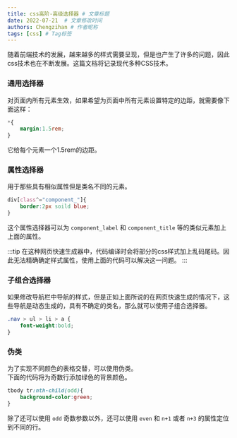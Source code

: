```yaml
---
title: css高阶-高级选择器 # 文章标题
date: 2022-07-21  # 文章修改时间
authors: Chengzihan # 作者昵称
tags: [css] # Tag标签
---
```


随着前端技术的发展，越来越多的样式需要呈现，但是也产生了许多的问题，因此css技术也在不断发展。这篇文档将记录现代多种CSS技术。

### 通用选择器

对页面内所有元素生效，如果希望为页面中所有元素设置特定的边距，就需要像下面这样：  

```css
*{
    margin:1.5rem;
}
```

它给每个元素一个1.5rem的边距。  

### 属性选择器

用于那些具有相似属性但是类名不同的元素。  

```css
div[class^="component_"]{
    border:2px soild blue;
}
```

这个属性选择器可以为 `component_label` 和 `component_title` 等的类似元素加上上面的属性。  

:::tip
在这种网页快速生成器中，代码编译时会将部分的css样式加上乱码尾码。因此无法精确确定样式属性，使用上面的代码可以解决这一问题。
:::

### 子组合选择器

如果修改导航栏中导航的样式，但是正如上面所说的在网页快速生成的情况下，这些导航是动态生成的，具有不确定的类名，那么就可以使用子组合选择器。  

```css
.nav > ul > li > a {
    font-weight:bold;
}
```

### 伪类

为了实现不同颜色的表格交替，可以使用伪类。  
下面的代码将为奇数行添加绿色的背景颜色。  

```css
tbody tr:nth-child(odd){
    background-color:green;
}
```

除了还可以使用 `odd` 奇数参数以外，还可以使用 `even` 和 `n+1` 或者 `n+3` 的属性定位到不同的行。  
